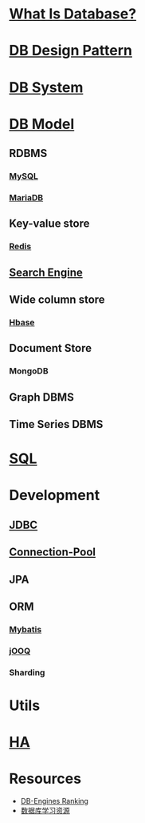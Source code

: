 
# [What Is Database?](WhatIs.md)
# [DB Design Pattern](db-dp/README.md)
# [DB System](db-system/README.md)

# [DB Model](db-model/README.md)

## RDBMS
### [MySQL](https://github.com/SunnnyChan/knowledge-Sys-of-MySQL)
### [MariaDB](https://www.tuicool.com/articles/fUniAbQ)

## Key-value store
### [Redis](z_KV/redis/README.md)

## [Search Engine](https://github.com/SunnnyChan/knowledge-Sys-of-SE)

## Wide column store
### [Hbase](z_Column-Store/hbase/README.md)

## Document Store
### MongoDB

## Graph DBMS
## Time Series DBMS

# [SQL](db-SQL/README.md)

# Development
## [JDBC](/db-dev/jdbc/README.md)
## [Connection-Pool](/db-dev/CP/README.md)
## JPA

## ORM
### [Mybatis](db-dev/ORM/mybatis/README.md)
### [jOOQ](https://segmentfault.com/a/1190000010415384?utm_source=tag-newest)
### Sharding

# Utils

# [HA](db-HA/README.md)

# Resources
* [DB-Engines Ranking](https://db-engines.com/en/ranking)
* [数据库学习资源](https://yq.aliyun.com/articles/37308?spm=a2c4e.11155435.0.0.76751373Z8lEnY)

